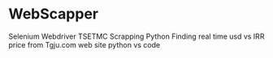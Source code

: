 # WebScapper
Selenium Webdriver TSETMC Scrapping Python
Finding real time usd vs IRR price from Tgju.com web site
python vs code
